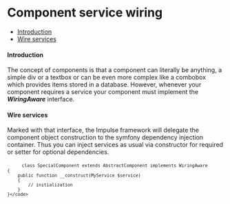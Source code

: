<h1 class="doc-title">Component service wiring</h1>

- [Introduction](#introduction)
- [Wire services](#wire-services)

<h4><a id="#introduction">Introduction</a></h4>

The concept of components is that a component can literally be anything, a simple div or a textbox or can be even more complex like a combobox which provides items stored in a database.
However, whenever your component requires a service your component must implement the **_WiringAware_** interface.

<h4><a id="#wire-services">Wire services</a></h4>

Marked with that interface, the Impulse framework will delegate the component object construction to the symfony dependency injection container. Thus you can inject services as usual via constructor for required or setter for optional dependencies.

<div class="code-header">
	<div class="container-fluid">
		<div class="row">
          <div class="button red"></div>
          <div class="button yellow"></div>
          <div class="button green"></div>
        </div>
    </div>
</div>
<pre class="code-white line-numbers language-php">
	<code class="imp-code language-php"><?php
	namespace App\UI\Components;
    use Impulse\ImpulseBundle\UI\Components\AbstractComponent;
    use Impulse\ImpulseBundle\Components\WiringAware;
    use App\Services\MyService;

    class SpecialComponent extends AbstractComponent implements WiringAware
    {
        public function __construct(MyService $service) 
        {
            // initialization
        }
	}</code>
</pre>


